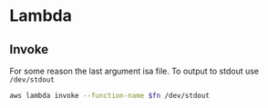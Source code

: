 # Lambda

## Invoke

For some reason the last argument isa file. To output to stdout use `/dev/stdout`

```bash
aws lambda invoke --function-name $fn /dev/stdout
```

